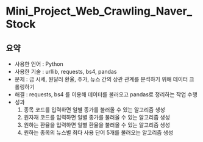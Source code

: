 # Mini_Project_Web_Crawling_Naver_Stock
## 요약
- 사용한 언어 : Python
- 사용한 기술 : urllib, requests, bs4, pandas
- 문제 : 금 시세, 원달러 환율, 주가, 뉴스 간의 상관 관계를 분석하기 위해 데이터 크롤링하기
- 해결 : requests, bs4 를 이용해 데이터를 불러오고 pandas로 정리하는 작업 수행
- 성과  
     1. 종목 코드를 입력하면 일별 종가를 불러올 수 있는 알고리즘 생성
     2. 원자재 코드를 입력하면 일별 종가를 불러올 수 있는 알고리즘 생성
     3. 원하는 환율을 입력하면 일별 환율을 불러올 수 있는 알고리즘 생성
     4. 원하는 종목의 뉴스별 최다 사용 단어 5개를 불러오는 알고리즘 생성
